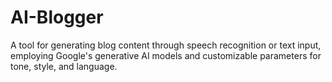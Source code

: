 # AI-Blogger
A tool for generating blog content through speech recognition or text input, employing Google's generative AI models and customizable parameters for tone, style, and language.
